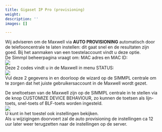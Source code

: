 ```yaml
---
title: Gigaset IP Pro (provisioning)
weight: 
description: ''
images: []

---
```

Wij adviseren om de Maxwell via **AUTO PROVISIONING** automatisch door de telefooncentrale te laten instellen: dit gaat snel en de resultaten zijn goed. Bij het aanmaken van een toestelaccount vindt u deze optie.  
De Simmpl beheerpagina vraagt om: MAC adres en MAC ID:  
![](https://res.cloudinary.com/callvoip/image/upload/v1565017233/gigaset-manual-20_rlrkf7.png)  
Deze 2 codes vindt u in de Maxwell in menu STATUS:  
![](https://res.cloudinary.com/callvoip/image/upload/v1565017281/gigaset-manual-21_cqyh8a.png)  
Vul deze 2 gegevens in en doorloop de wizard op de SIMMPL centrale om te zorgen dat het juiste gebruikersaccount in de Maxwell wordt gezet.

De sneltoetsen van de Maxwell zijn op de SIMMPL centrale in te stellen via de knop CUSTOMIZE DEVICE BEHAVIOUR, zo kunnen de toetsen als lijn-toets, snel-toets of BLF-toets worden ingesteld.  
![](https://res.cloudinary.com/callvoip/image/upload/v1565017776/gigaset-manual-28_dtfjni.png)  
U kunt in het toestel ook instellingen bekijken.  
Als u wijzigingen doorvoert zal de auto provisioning de instellingen ca 12 uur later weer terugzetten naar de instellingen op de server.